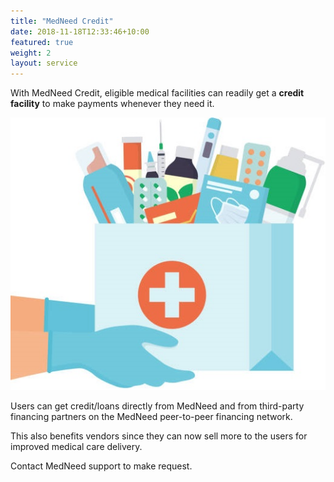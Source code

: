 ```yaml
---
title: "MedNeed Credit"
date: 2018-11-18T12:33:46+10:00
featured: true
weight: 2
layout: service
---
```


With MedNeed Credit, eligible medical facilities can readily get a **credit facility** to make payments whenever they need it.

![Some medicines](/images/illustrations/hand-drugs.jpg)

Users can get credit/loans directly from MedNeed and from third-party financing partners on the MedNeed peer-to-peer financing network.

This also benefits vendors since they can now sell more to the users for improved medical care delivery.

Contact MedNeed support to make request.

